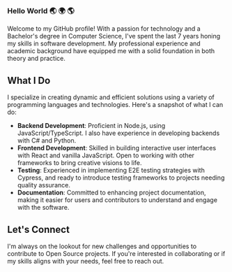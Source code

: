 ### Hello World 🌏 🌍 🌎

<!--
**edvinpontuslarsson/edvinpontuslarsson** is a ✨ _special_ ✨ repository because its `README.md` (this file) appears on your GitHub profile.

Here are some ideas to get you started:

- 🔭 I’m currently working on ...
- 🌱 I’m currently learning ...
- 👯 I’m looking to collaborate on ...
- 🤔 I’m looking for help with ...
- 💬 Ask me about ...
- 📫 How to reach me: ...
- 😄 Pronouns: ...
- ⚡ Fun fact: ...
-->

Welcome to my GitHub profile! With a passion for technology and a Bachelor's degree in Computer Science, I've spent the last 7 years honing my skills in software development. My professional experience and academic background have equipped me with a solid foundation in both theory and practice.

## What I Do

I specialize in creating dynamic and efficient solutions using a variety of programming languages and technologies. Here's a snapshot of what I can do:

- **Backend Development**: Proficient in Node.js, using JavaScript/TypeScript. I also have experience in developing backends with C# and Python.
- **Frontend Development**: Skilled in building interactive user interfaces with React and vanilla JavaScript. Open to working with other frameworks to bring creative visions to life.
- **Testing**: Experienced in implementing E2E testing strategies with Cypress, and ready to introduce testing frameworks to projects needing quality assurance.
- **Documentation**: Committed to enhancing project documentation, making it easier for users and contributors to understand and engage with the software.

## Let's Connect

I'm always on the lookout for new challenges and opportunities to contribute to Open Source projects. If you're interested in collaborating or if my skills aligns with your needs, feel free to reach out.
